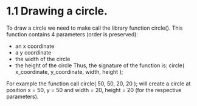 # 1.1 Drawing a circle.

To draw a circle we need to make call the library function circle().
This function contains 4 parameters (order is preserved):
  - an x coordinate
  - a y coordinate
  - the width of the circle
  - the height of the circle
Thus, the signature of the function is: circle( x_coordinate, y_coordinate, width, height );

For example the function call
  circle( 50, 50, 20, 20 );
will create a circle at position x = 50, y = 50 and width = 20, height = 20 (for the respective parameters).
